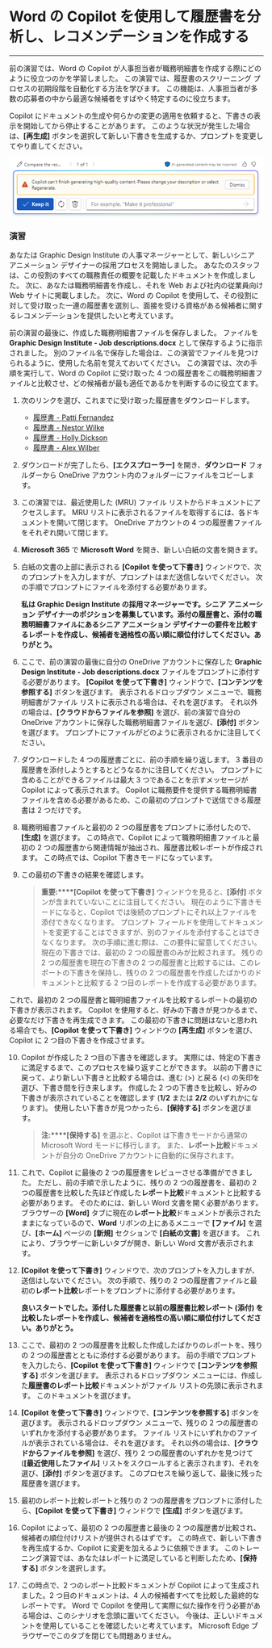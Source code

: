 # Word の Copilot を使用して履歴書を分析し、レコメンデーションを作成する
---
前の演習では、Word の Copilot が人事担当者が職務明細書を作成する際にどのように役立つのかを学習しました。 この演習では、履歴書のスクリーニング プロセスの初期段階を自動化する方法を学びます。 この機能は、人事担当者が多数の応募者の中から最適な候補者をすばやく特定するのに役立ちます。

Copilot にドキュメントの生成や何らかの変更の適用を依頼すると、下書きの表示を開始してから停止することがあります。 このような状況が発生した場合は、**[再生成]** ボタンを選択して新しい下書きを生成するか、プロンプトを変更してやり直してください。

![Copilot が現在の下書きの生成を完了できない場合に受信する可能性があるメッセージを示すスクリーンショット。](../media/copilot-word-regenerate-message-d16edfd9.png)

### 演習

あなたは Graphic Design Institute の人事マネージャーとして、新しいシニア アニメーション デザイナーの採用プロセスを開始しました。 あなたのスタッフは、この役割のすべての職務責任の概要を記載したドキュメントを作成しました。 次に、あなたは職務明細書を作成し、それを Web および社内の従業員向け Web サイトに掲載しました。 次に、Word の Copilot を使用して、その役割に対して受け取った一連の履歴書を選別し、面接を受ける資格がある候補者に関するレコメンデーションを提供したいと考えています。

前の演習の最後に、作成した職務明細書ファイルを保存しました。 ファイルを **Graphic Design Institute - Job descriptions.docx** として保存するように指示されました。 別のファイル名で保存した場合は、この演習でファイルを見つけられるように、使用した名前を覚えておいてください。 この演習では、次の手順を実行して、Word の Copilot に受け取った 4 つの履歴書をこの職務明細書ファイルと比較させ、どの候補者が最も適任であるかを判断するのに役立てます。

1.  次のリンクを選び、これまでに受け取った履歴書をダウンロードします。
     -  [履歴書 - Patti Fernandez](https://edxinteractivepage.blob.core.windows.net/ms-4004/Resume%20-%20Patti%20Fernandez.docx)
     -  [履歴書 - Nestor Wilke](https://edxinteractivepage.blob.core.windows.net/ms-4004/Resume%20-%20Nestor%20Wilke.docx)
     -  [履歴書 - Holly Dickson](https://edxinteractivepage.blob.core.windows.net/ms-4004/Resume%20-%20Holly%20Dickson.docx)
     -  [履歴書 - Alex Wilber](https://edxinteractivepage.blob.core.windows.net/ms-4004/Resume%20-%20Alex%20Wilber.docx)
2.  ダウンロードが完了したら、**[エクスプローラー]** を開き、**ダウンロード** フォルダーから OneDrive アカウント内のフォルダーにファイルをコピーします。
3.  この演習では、最近使用した (MRU) ファイル リストからドキュメントにアクセスします。 MRU リストに表示されるファイルを取得するには、各ドキュメントを開いて閉じます。 OneDrive アカウントの 4 つの履歴書ファイルをそれぞれ開いて閉じます。
4.  **Microsoft 365** で **Microsoft Word** を開き、新しい白紙の文書を開きます。
5.  白紙の文書の上部に表示される **[Copilot を使って下書き]** ウィンドウで、次のプロンプトを入力しますが、プロンプトはまだ送信しないでください。 次の手順でプロンプトにファイルを添付する必要があります。
    
    **私は Graphic Design Institute の採用マネージャーです。シニア アニメーション デザイナーのポジションを募集しています。添付の履歴書と、添付の職務明細書ファイルにあるシニア アニメーション デザイナーの要件を比較するレポートを作成し、候補者を適格性の高い順に順位付けしてください。ありがとう。**
6.  ここで、前の演習の最後に自分の OneDrive アカウントに保存した **Graphic Design Institute - Job descriptions.docx** ファイルをプロンプトに添付する必要があります。 **[Copilot を使って下書き]** ウィンドウで、**[コンテンツを参照する]** ボタンを選びます。 表示されるドロップダウン メニューで、職務明細書がファイル リストに表示される場合は、それを選びます。 それ以外の場合は、**[クラウドからファイルを参照]** を選び、前の演習で自分の OneDrive アカウントに保存した職務明細書ファイルを選び、**[添付]** ボタンを選びます。 プロンプトにファイルがどのように表示されるかに注目してください。
7.  ダウンロードした 4 つの履歴書ごとに、前の手順を繰り返します。 3 番目の履歴書を添付しようとするとどうなるかに注目してください。 プロンプトに含めることができるファイルは最大 3 つであることを示すメッセージが Copilot によって表示されます。 Copilot に職務要件を提供する職務明細書ファイルを含める必要があるため、この最初のプロンプトで送信できる履歴書は 2 つだけです。
8.  職務明細書ファイルと最初の 2 つの履歴書をプロンプトに添付したので、**[生成]** を選びます。 この時点で、Copilot によって職務明細書ファイルと最初の 2 つの履歴書から関連情報が抽出され、履歴書比較レポートが作成されます。 この時点では、Copilot 下書きモードになっています。
9.  この最初の下書きの結果を確認します。
    
    > **重要:****[Copilot を使って下書き]** ウィンドウを見ると、**[添付]** ボタンが含まれていないことに注目してください。 現在のように下書きモードになると、Copilot では後続のプロンプトにそれ以上ファイルを添付できなくなります。 プロンプト フィールドを使用してドキュメントを変更することはできますが、別のファイルを添付することはできなくなります。 次の手順に進む際は、この要件に留意してください。 現在の下書きでは、最初の 2 つの履歴書のみが比較されます。 残りの 2 つの履歴書を現在の下書きの 2 つの履歴書と比較するには、このレポートの下書きを保持し、残りの 2 つの履歴書を作成したばかりのドキュメントと比較する 2 つ目のレポートを作成する必要があります。
    
  これで、最初の 2 つの履歴書と職明細書ファイルを比較するレポートの最初の下書きが表示されます。 Copilot を使用すると、好みの下書きが見つかるまで、必要なだけ下書きを再生成できます。 この最初の下書きに問題はないと思われる場合でも、**[Copilot を使って下書き]** ウィンドウの **[再生成]** ボタンを選び、Copilot に 2 つ目の下書きを作成させます。

10. Copilot が作成した 2 つ目の下書きを確認します。 実際には、特定の下書きに満足するまで、このプロセスを繰り返すことができます。 以前の下書きに戻って、より新しい下書きと比較する場合は、進む (&gt;) と戻る (&lt;) の矢印を選び、下書き間を行き来します。 作成した 2 つの下書きを比較し、好みの下書きが表示されていることを確認します (**1/2** または **2/2** のいずれかになります)。 使用したい下書きが見つかったら、**[保持する]** ボタンを選びます。
    
    > **注:****[保持する]** を選ぶと、Copilot は下書きモードから通常の Microsoft Word モードに移行します。 また、**レポート比較**ドキュメントが自分の OneDrive アカウントに自動的に保存されます。
11. これで、Copilot に最後の 2 つの履歴書をレビューさせる準備ができました。 ただし、前の手順で示したように、残りの 2 つの履歴書を、最初の 2 つの履歴書を比較した先ほど作成した**レポート比較**ドキュメントと比較する必要があります。 そのためには、新しい Word 文書を開く必要があります。 ブラウザーの **[Word]** タブに現在の**レポート比較**ドキュメントが表示されたままになっているので、**Word** リボンの上にあるメニューで **[ファイル]** を選び、**[ホーム]** ページの **[新規]** セクションで **[白紙の文書]** を選びます。 これにより、ブラウザーに新しいタブが開き、新しい Word 文書が表示されます。

12. **[Copilot を使って下書き]** ウィンドウで、次のプロンプトを入力しますが、送信はしないでください。 次の手順で、残りの 2 つの履歴書ファイルと最初の**レポート比較**レポートをプロンプトに添付する必要があります。
    
    **良いスタートでした。添付した履歴書と以前の履歴書比較レポート (添付) を比較したレポートを作成し、候補者を適格性の高い順に順位付けしてください。ありがとう。**
13. ここで、最初の 2 つの履歴書を比較した作成したばかりのレポートを、残りの 2 つの履歴書とともに添付する必要があります。 前の手順でプロンプトを入力したら、**[Copilot を使って下書き]** ウィンドウで **[コンテンツを参照する]** ボタンを選びます。 表示されるドロップダウン メニューには、作成した**履歴書のレポート比較**ドキュメントがファイル リストの先頭に表示されます。 このドキュメントを選びます。
14. **[Copilot を使って下書き]** ウィンドウで、**[コンテンツを参照する]** ボタンを選びます。 表示されるドロップダウン メニューで、残りの 2 つの履歴書のいずれかを添付する必要があります。 ファイル リストにいずれかのファイルが表示されている場合は、それを選びます。 それ以外の場合は、**[クラウドからファイルを参照]** を選び、残り 2 つの履歴書のいずれかを見つけて (**[最近使用したファイル]** リストをスクロールすると表示されます)、それを選び、**[添付]** ボタンを選びます。 このプロセスを繰り返して、最後に残った履歴書を選びます。
15. 最初のレポート比較レポートと残りの 2 つの履歴書をプロンプトに添付したら、**[Copilot を使って下書き]** ウィンドウで **[生成]** ボタンを選びます。
16. Copilot によって、最初の 2 つの履歴書と最後の 2 つの履歴書が比較され、候補者の順位付けリストが提供されるはずです。 この時点で、新しい下書きを再生成するか、Copilot に変更を加えるように依頼できます。 このトレーニング演習では、あなたはレポートに満足していると判断したため、**[保持する]** ボタンを選択します。
17. この時点で、2 つのレポート比較ドキュメントが Copilot によって生成されました。2 つ目のドキュメントは、4 人の候補者すべてを比較した最終的なレポートです。 Word で Copilot を使用して実際に似た操作を行う必要がある場合は、このシナリオを念頭に置いてください。 今後は、正しいドキュメントを使用していることを確認したいと考えています。 Microsoft Edge ブラウザーでこのタブを閉じても問題ありません。
